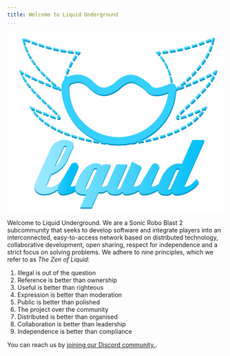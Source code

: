 ```yaml
---
title: Welcome to Liquid Underground
...
```


[![Liquid Underground logo](img/liquid_logo.svg)](https://github.com/liquidunderground/)

Welcome to Liquid Underground.  We are a Sonic Robo Blast 2 subcommunity
that seeks to develop software and integrate players into an
interconnected, easy-to-access network based on distributed technology,
collaborative development, open sharing, respect for independence and a
strict focus on solving problems. We adhere to nine principles, which we
refer to as *The Zen of Liquid:* 

1. Illegal is out of the question
2. Reference is better than ownership
3. Useful is better than righteous
4. Expression is better than moderation
5. Public is better than polished
6. The project over the community
7. Distributed is better than organised
8. Collaboration is better than leadership
9. Independence is better than compliance

You can reach us by [joining our Discord community.](https://discord.gg/HVTzVfAWG6/).
